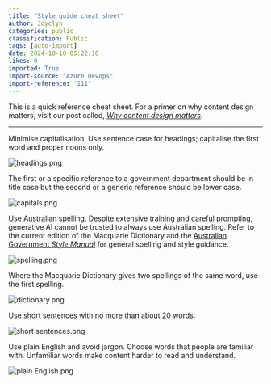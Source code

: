 ```yaml
---
title: "Style guide cheat sheet"
author: Joyclyn
categories: public
classification: Public
tags: [auto-import]
date: 2024-10-10 05:22:16
likes: 0
imported: True 
import-source: "Azure Devops"
import-reference: "111"
---
```


This is a quick reference cheat sheet. For a primer on why content design matters, visit our post called, *[Why content design matters](https://developer.qed.qld.gov.au/public/Why-content-design-matters/)*.
 
* * *
 
Minimise capitalisation. Use sentence case for headings; capitalise the first word and proper nouns only.
 
![headings.png](https://sadevportal3.blob.core.windows.net/root/headings.png)
 
The first or a specific reference to a government department should be in title case but the second or a generic reference should be lower case.
 
![capitals.png](https://sadevportal3.blob.core.windows.net/root/capitals.png)
 
Use Australian spelling. Despite extensive training and careful prompting, generative AI cannot be trusted to always use Australian spelling. Refer to the current edition of the Macquarie Dictionary and the [Australian Government *Style Manual*](https://www.stylemanual.gov.au/) for general spelling and style guidance.
 
![spelling.png](https://sadevportal3.blob.core.windows.net/root/spelling.png)
 
Where the Macquarie Dictionary gives two spellings of the same word, use the first spelling.
 
![dictionary.png](https://sadevportal3.blob.core.windows.net/root/dictionary.png)
 
Use short sentences with no more than about 20 words.
 
![short sentences.png](https://sadevportal3.blob.core.windows.net/root/short-sentences.png)
 
Use plain English and avoid jargon. Choose words that people are familiar with. Unfamiliar words make content harder to read and understand.
 
![plain English.png](https://sadevportal3.blob.core.windows.net/root/plain-English.png)
